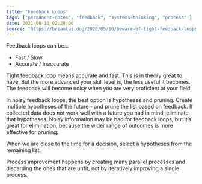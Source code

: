 ```yaml
---
title: "Feedback Loops"
tags: ["permanent-notes", "feedback", "systems-thinking", "process" ]
date: 2021-06-13 02:28:00
source: "https://brianlui.dog/2020/05/10/beware-of-tight-feedback-loops/"
---
```


Feedback loops can be...
- Fast / Slow
- Accurate / Inaccurate

Tight feedback loop means accurate and fast. This is in theory great to have. But the more advanced your skill level is, the less useful it becomes. The feedback will become noisy when you are very proficient at your field.

In noisy feedback loops, the best option is hypotheses and pruning. Create multiple hypotheses of the future - and prune the list based on feedback. If collected data does not work well with a future you had in mind, eliminate that hypotheses. Noisy information may be bad for feedback loops, but it’s great for elimination, because the wider range of outcomes is more effective for pruning.

When we are close to the time for a decision, select a hypotheses from the remaining list. 

Process improvement happens by creating many parallel processes and discarding the ones that are unfit, not by iteratively improving a single process.
